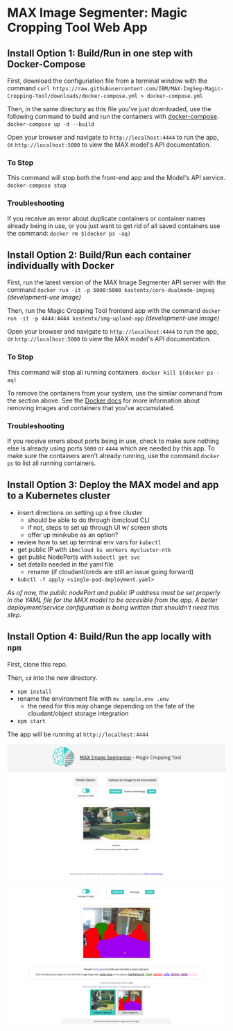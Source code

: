 # MAX Image Segmenter: Magic Cropping Tool Web App

## Install Option 1: Build/Run in one step with Docker-Compose

First, download the configuriation file from a terminal window with the command `curl https://raw.githubusercontent.com/IBM/MAX-ImgSeg-Magic-Cropping-Tool/downloads/docker-compose.yml > docker-compose.yml`

Then, in the same directory as this file you've just downloaded, use the following command to build and run the containers with [docker-compose](https://docs.docker.com/compose/).
`docker-compose up -d --build`

Open your browser and navigate to `http://localhost:4444` to run the app, 
or `http://localhost:5000` to view the MAX model's API documentation.

### To Stop

This command will stop both the front-end app and the Model's API service.
`docker-compose stop`

### Troubleshooting

If you receive an error about duplicate containers or container names already being in use, or you just want to get rid of all saved containers use the command:
`docker rm $(docker ps -aq)`

## Install Option 2: Build/Run each container individually with Docker

First, run the latest version of the MAX Image Segmenter API server with the command `docker run -it -p 5000:5000 kastentx/cors-dualmode-imgseg` _(development-use image)_

Then, run the Magic Cropping Tool frontend app with the command `docker run -it -p 4444:4444 kastentx/img-upload-app` _(development-use image)_

Open your browser and navigate to `http://localhost:4444` to run the app, 
or `http://localhost:5000` to view the MAX model's API documentation.

### To Stop

This command will stop all running containers.
`docker kill $(docker ps -aq)`

To remove the containers from your system, use the similar command from the section above. See the [Docker docs](https://docs.docker.com/) for more information about removing images and containers that you've accumulated. 

### Troubleshooting

If you receive errors about ports being in use, check to make sure nothing else is already using ports `5000` or `4444` which are needed by this app. To make sure the containers aren't already running, use the command `docker ps` to list all running containers.

## Install Option 3: Deploy the MAX model and app to a Kubernetes cluster

* insert directions on setting up a free cluster
  * should be able to do through ibmcloud CLI
  * if not, steps to set up through UI w/ screen shots
  * offer up minikube as an option?
* review how to set up terminal env vars for `kubectl`
* get public IP with `ibmcloud ks workers mycluster-ntk`
* get public NodePorts with `kubectl get svc`
* set details needed in the yaml file
  * rename (if cloudant/creds are still an issue going forward)
* `kubctl -f apply <single-pod-deployment.yaml>`
  
_As of now, the public nodePort and public IP address must be set properly in the YAML file for the MAX model to be accesible from the app. A better deployment/service configuration is being written that shouldn't need this step._

## Install Option 4: Build/Run the app locally with `npm`

First, clone this repo.

Then, `cd` into the new directory. 

* `npm install`
* rename the environment file with `mv sample.env .env`
  * the need for this may change depending on the fate of the cloudant/object storage integration
* `npm start`

The app will be running at `http://localhost:4444`

![App UI](./screenshots/app-ui.png)

![Sample Output](./screenshots/app-output.png)

